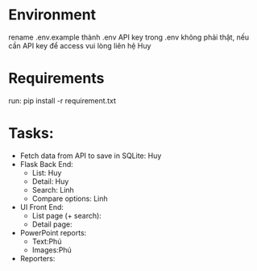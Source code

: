 # Environment
rename .env.example thành .env
API key trong .env không phải thật, nếu cần API key để access vui lòng liên hệ Huy

# Requirements
run:
pip install -r requirement.txt 

# Tasks:
- Fetch data from API to save in SQLite: Huy
- Flask Back End:
    + List: Huy
    + Detail: Huy
    + Search: Linh
    + Compare options: Linh
- UI Front End:
    + List page (+ search):
    + Detail page:
- PowerPoint reports:
    + Text:Phú
    + Images:Phú
- Reporters:
